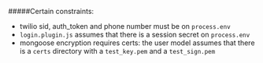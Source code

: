 #####Certain constraints: 

- twilio sid, auth_token and phone number must be on `process.env`
- `login.plugin.js` assumes that there is a session secret on `process.env`
- mongoose encryption requires certs: the user model assumes that there is a `certs` directory with a `test_key.pem` and a `test_sign.pem`



